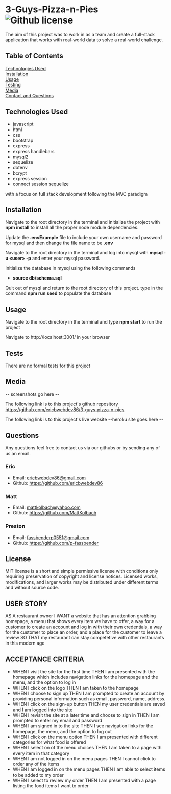 # 3-Guys-Pizza-n-Pies  ![Github license](https://img.shields.io/badge/license-MIT-green.svg)

The aim of this project was to work in as a team and create a full-stack application that works with real-world data to solve a real-world challenge.

## Table of Contents
[Technologies Used](#technologies-used) <br>
[Installation](#installation) <br>
[Usage](#use) <br>
[Testing](#tests) <br>
[Media](#media) <br>
[Contact and Questions](#questions) <br>
  

## Technologies Used
* javascript
* html
* css
* bootstrap
* express
* express handlebars
* mysql2
* sequelize
* dotenv
* bcrypt
* express session
* connect session sequelize

with a focus on full stack development following the MVC paradigm

## Installation
Navigate to the root directory in the terminal and initialize the project with **npm install** to install all the proper node module dependencies.

Update the **.envExample** file to include your own username and password for mysql and then change the file name to be **.env**

Navigate to the root directory in the terminal and log into mysql with **mysql -u &lt;user> -p** and enter your mysql password.

Initialize the database in mysql using the following commands
* **source db/schema.sql**

Quit out of mysql and return to the root directory of this project. type in the command **npm run seed** to populate the database

## Usage
Navigate to the root directory in the terminal and type **npm start** to run the project

Navigate to http://localhost:3001/ in your browser

## Tests
There are no formal tests for this project

## Media
-- screenshots go here --

The following link is to this project's github repository
https://github.com/ericbwebdev86/3-guys-pizza-n-pies

The following link is to this project's live website
--heroku site goes here -- 

## Questions
Any questions feel free to contact us via our githubs or by sending any of us an email. <br/>
### Eric
* Email: ericbwebdev86@gmail.com   
* Github: https://github.com/ericbwebdev86
### Matt
* Email: mattkolbach@yahoo.com
* Github: https://github.com/MattKolbach
### Preston
* Email: fassbenderp0551@gmail.com
* Github:  https://github.com/p-fassbender

## License
MIT license is a short and simple permissive license with conditions only requiring preservation of copyright and license notices. Licensed works, modifications, and larger works may be distributed under different terms and without source code.

## USER STORY
AS A restaurant owner
I WANT a website that has an attention grabbing homepage, a menu that shows every item we have to offer, a way for a customer to create an account and log in with their own credentials, a way for the customer to place an order, and a place for the customer to leave a review
SO THAT my restaurant can stay competetive with other restaurants in this modern age

## ACCEPTANCE CRITERIA
* WHEN I visit the site for the first time
THEN I am presented with the homepage which includes navigation links for the homepage and the menu, and the option to log in
* WHEN I click on the logo
THEN I am taken to the homepage
* WHEN I choose to sign up
THEN I am prompted to create an account by providing personal information such as email, password, name, address.
* WHEN I click on the sign-up button
THEN my user credentials are saved and I am logged into the site
* WHEN I revisit the site at a later time and choose to sign in
THEN I am prompted to enter my email and password
* WHEN I am signed in to the site
THEN I see navigation links for the homepage, the menu, and the option to log out
* WHEN I click on the menu option
THEN I am presented with different categories for what food is offered
* WHEN I select on of the menu choices
THEN I am taken to a page with every item in that category
* WHEN I am not logged in on the menu pages
THEN I cannot click to order any of the items
* WHEN I am logged in on the menu pages
THEN I am able to select items to be added to my order
* WHEN I select to review my order 
THEN I am presented with a page listing the food items I want to order